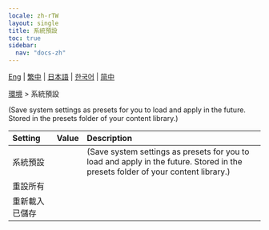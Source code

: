 ```yaml
---
locale: zh-rTW
layout: single
title: 系統預設
toc: true
sidebar:
  nav: "docs-zh"
---
```

[Eng](/dancexr/menu/2025.4/scene/system_presets) | [繁中](/tw/dancexr/menu/2025.4/scene/system_presets) | [日本語](/jp/dancexr/menu/2025.4/scene/system_presets) | [한국어](/kr/dancexr/menu/2025.4/scene/system_presets) | [简中](/zh/dancexr/menu/2025.4/scene/system_presets)

[環境](../menu#環境) > 系統預設

(Save system settings as presets for you to load and apply in the future. Stored in the presets folder of your content library.)

| Setting | Value | Description |
| :--- | --- | :--- |
| 系統預設 || (Save system settings as presets for you to load and apply in the future. Stored in the presets folder of your content library.)
| 重設所有 || 
| 重新載入已儲存 || 
